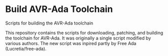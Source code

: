 # Build AVR-Ada Toolchain
Scripts for building the AVR-Ada toolchain

This repository contains the scripts for downloading, patching, and building the toolchain for AVR-Ada. It was originally a single script modified by various authors. The new script was inpired partly by Free Ada (Lucretia/free-ada).
